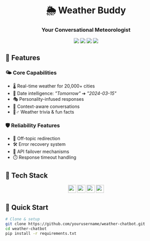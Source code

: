 <h1 align="center">🌦️ Weather Buddy</h1>
<h3 align="center">Your Conversational Meteorologist</h3>

<div align="center">
  <img src="https://img.shields.io/badge/Python-3.10+-3776AB?logo=python&logoColor=white">
  <img src="https://img.shields.io/badge/OpenAI-GPT-412991?logo=openai">
  <img src="https://img.shields.io/badge/API-Visual_Crossing-FF6F00?logo=openweathermap">
  <img src="https://img.shields.io/badge/License-MIT-green.svg">
</div>

## 🎩 Features

### 🌤️ Core Capabilities
- 🌡️ Real-time weather for 20,000+ cities
- 📅 Date intelligence: _"Tomorrow"_ ➔ _"2024-03-15"_
- 🎭 Personality-infused responses
- 🔄 Context-aware conversations
- 🤹♂️ Weather trivia & fun facts

### 🛡️ Reliability Features
- 🚫 Off-topic redirection
- 🛠️ Error recovery system
- 🔄 API failover mechanisms
- ⏱️ Response timeout handling

## 🧰 Tech Stack

<div align="center">
  <img src="https://img.shields.io/badge/-Python-3776AB?logo=python&logoColor=white" height="25">
  <img src="https://img.shields.io/badge/-OpenAI-412991?logo=openai" height="25">  
  <img src="https://img.shields.io/badge/-Visual_Crossing-FF6F00?logo=weather-underground" height="25">
  <img src="https://img.shields.io/badge/-JSON-000000?logo=json" height="25">
</div>

## 🚀 Quick Start

```bash
# Clone & setup
git clone https://github.com/yourusername/weather-chatbot.git
cd weather-chatbot
pip install -r requirements.txt
```
